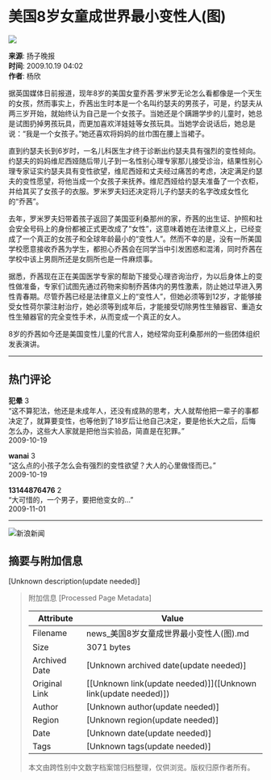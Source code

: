 # 美国8岁女童成世界最小变性人(图)

![](//n.sinaimg.cn/sinakd10200/360/w180h180/20231215/912f-8e6f6d95bf934be5bae1840e2951cb33.jpg)

**来源**: 扬子晚报  
**时间**: 2009.10.19 04:02  
**作者**: 杨欣

据英国媒体日前报道，现年8岁的美国女童乔茜·罗米罗无论怎么看都像是一个天生的女孩，然而事实上，乔茜出生时本是一个名叫约瑟夫的男孩子，可是，约瑟夫从两三岁开始，就始终认为自己是一个女孩子。当她还是个蹒跚学步的儿童时，她总是试图扔掉男孩玩具，而更加喜欢洋娃娃等女孩玩具。当她学会说话后，她总是说：“我是一个女孩子。”她还喜欢将妈妈的丝巾围在腰上当裙子。

直到约瑟夫长到6岁时，一名儿科医生才终于诊断出约瑟夫具有强烈的变性倾向。约瑟夫的妈妈维尼西娅随后带儿子到一名性别心理专家那儿接受诊治，结果性别心理专家证实约瑟夫具有变性欲望，维尼西娅和丈夫经过痛苦的考虑，决定满足约瑟夫的变性愿望，将他当成一个女孩子来抚养。维尼西娅给约瑟夫准备了一个衣柜，并给其买了女孩子的衣服。罗米罗夫妇还决定将儿子约瑟夫的名字改成女性化的“乔茜”。

去年，罗米罗夫妇带着孩子返回了美国亚利桑那州的家，乔茜的出生证、护照和社会安全号码上的身份都被正式更改成了“女性”，这意味着她在法律意义上，已经变成了一个真正的女孩子和全球年龄最小的“变性人”。然而不幸的是，没有一所美国学校愿意接收乔茜为学生，都担心乔茜会在同学当中引发困惑和混淆，同时乔茜在学校中该上男厕所还是女厕所也是一件麻烦事。

据悉，乔茜现在正在美国医学专家的帮助下接受心理咨询治疗，为以后身体上的变性做准备，专家们试图先通过药物来抑制乔茜体内的男性激素，防止她过早进入男性青春期。尽管乔茜已经是法律意义上的“变性人”，但她必须等到12岁，才能够接受女性荷尔蒙注射治疗，她必须等到成年后，才能接受切除男性生殖器官、重造女性生殖器官的完全变性手术，从而变成一个真正的女人。

8岁的乔茜如今还是美国变性儿童的代言人，她经常向亚利桑那州的一些团体组织发表演讲。

---

## 热门评论

**犯晕** 3  
“这不算犯法，他还是未成年人，还没有成熟的思考，大人就帮他把一辈子的事都决定了，就算要变性，也等他到了18岁后让他自己决定，要是他长大之后，后悔怎么办，这些大人家就是把他当实验品，简直是在犯罪。”  
2009-10-19

**wanai** 3  
“这么点的小孩子怎么会有强烈的变性欲望？大人的心里做怪而已。”  
2009-10-19

**13144876476** 2  
“大可惜的，一个男子，要把他变女的…”  
2009-11-01

---

![新浪新闻](https://n.sinaimg.cn/default/80905340/20200331/sinalogo.png)

## 摘要与附加信息

<!-- tcd_abstract -->
[Unknown description(update needed)]
<!-- tcd_abstract_end -->

> 附加信息 [Processed Page Metadata]
>
> | Attribute       | Value                                  |
> |-----------------|----------------------------------------|
> | Filename        | news_美国8岁女童成世界最小变性人(图).md                             |
> | Size            | 3071 bytes                           |
> | Archived Date   | [Unknown archived date(update needed)]                             |
> | Original Link   | [[Unknown link(update needed)]]([Unknown link(update needed)])                       |
> | Author          | [Unknown author(update needed)]                               |
> | Region          | [Unknown region(update needed)]                               |
> | Date            | [Unknown date(update needed)]                                 |
> | Tags            | [Unknown tags(update needed)]                                 |
>
> 本文由跨性别中文数字档案馆归档整理，仅供浏览。版权归原作者所有。
>